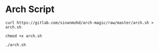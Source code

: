 # Arch Script

```
curl https://gitlab.com/sinanmohd/arch-magic/raw/master/arch.sh > arch.sh
```

```
chmod +x arch.sh
```

```
./arch.sh
```

